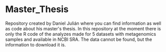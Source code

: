 # Master_Thesis
Repository created by Daniel Julián where you can find information as well as code about his master's thesis.
In this repository at the moment there is only the R code of the analyzes made for 5 datasets with metagenomics samples and available in NCBI SRA. The data cannot be found, but the information to download it is.
